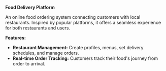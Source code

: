 **Food Delivery Platform**

An online food ordering system connecting customers with local restaurants. Inspired by popular platforms, it offers a seamless experience for both restaurants and users.

**Features:**

- **Restaurant Management:** Create profiles, menus, set delivery schedules, and manage orders.
- **Real-time Order Tracking:** Customers track their food's journey from order to arrival.
